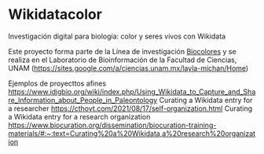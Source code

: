 # Wikidatacolor
Investigación digital para biología: color y seres vivos con Wikidata

Este proyecto forma parte de la Línea de investigación [Biocolores](https://sites.google.com/a/ciencias.unam.mx/layla-michan/hub-biocolores) y se realiza en el Laboratorio de Bioinformación de la Facultad de Ciencias, UNAM (https://sites.google.com/a/ciencias.unam.mx/layla-michan/Home)

Ejemplos de proyecttos afines
https://www.idigbio.org/wiki/index.php/Using_Wikidata_to_Capture_and_Share_Information_about_People_in_Paleontology
Curating a Wikidata entry for a researcher https://cthoyt.com/2021/08/17/self-organization.html
Curating a Wikidata entry for a research organization https://www.biocuration.org/dissemination/biocuration-training-materials/#:~:text=Curating%20a%20Wikidata,a%20research%20organization
